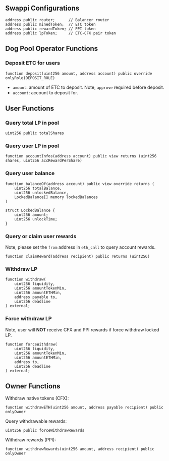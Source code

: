 ## Swappi Configurations

```solidity
address public router;		// Balancer router
address public minedToken;	// ETC token
address public rewardToken;	// PPI token
address public lpToken;		// ETC-CFX pair token
```

## Dog Pool Operator Functions

### Deposit ETC for users

```solidity
function deposit(uint256 amount, address account) public override onlyRole(DEPOSIT_ROLE)
```

- `amount`: amount of ETC to deposit. Note, `approve` required before deposit.
- `account`: account to deposit for.

## User Functions

### Query total LP in pool

```solidity
uint256 public totalShares
```

### Query user LP in pool

```solidity
function accountInfos(address account) public view returns (uint256 shares, uint256 accRewardPerShare)
```

### Query user balance

```solidity
function balanceOf(address account) public view override returns (
	uint256 totalBalance,
	uint256 unlockedBalance,
	LockedBalance[] memory lockedBalances
)

struct LockedBalance {
	uint256 amount;
	uint256 unlockTime;
}
```

### Query or claim user rewards

Note, please set the `from` address in `eth_call` to query account rewards.

```solidity
function claimReward(address recipient) public returns (uint256)
```

### Withdraw LP

```solidity
function withdraw(
	uint256 liquidity,
	uint256 amountTokenMin,
	uint256 amountETHMin,
	address payable to,
	uint256 deadline
) external;
```

### Force withdraw LP

Note, user will **NOT** receive CFX and PPI rewards if force withdraw locked LP.

```solidity
function forceWithdraw(
	uint256 liquidity,
	uint256 amountTokenMin,
	uint256 amountETHMin,
	address to,
	uint256 deadline
) external;
```

## Owner Functions

Withdraw native tokens (CFX):

```solidity
function withdrawETH(uint256 amount, address payable recipient) public onlyOwner
```

Query withdrawable rewards:
```solidity
uint256 public forceWithdrawRewards
```

Withdraw rewards (PPI):

```solidity
function withdrawRewards(uint256 amount, address recipient) public onlyOwner
```
